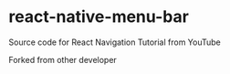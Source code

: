 # react-native-menu-bar
Source code for React Navigation Tutorial from YouTube

Forked from other developer
